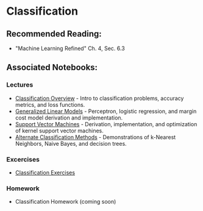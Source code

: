 # Classification

## Recommended Reading:

- "Machine Learning Refined" Ch. 4, Sec. 6.3

## Associated Notebooks:

### Lectures
- [Classification Overview](lecture-classification_overview.ipynb) - Intro to classification problems, accuracy metrics, and loss functions. 
- [Generalized Linear Models](lecture-generalized_linear_models.ipynb) - Perceptron, logistic regression, and margin cost model derivation and implementation.
- [Support Vector Machines](lecture-support_vector_machines.ipynb) - Derivation, implementation, and optimization of kernel support vector machines.
- [Alternate Classification Methods](lecture-alternate_classification_methods.ipynb) - Demonstrations of k-Nearest Neighbors, Naive Bayes, and decision trees.
### Excercises
- [Classification Exercises](exercises-classification.ipynb)

### Homework
- Classification Homework (coming soon)


